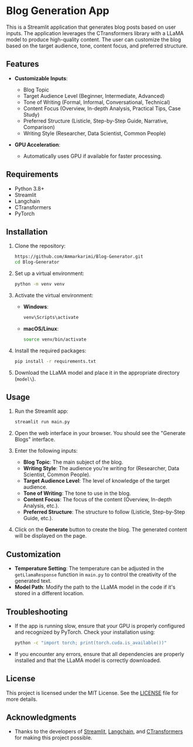 # Blog Generation App

This is a Streamlit application that generates blog posts based on user inputs. The application leverages the CTransformers library with a LLaMA model to produce high-quality content. The user can customize the blog based on the target audience, tone, content focus, and preferred structure.

## Features

- **Customizable Inputs**: 
  - Blog Topic
  - Target Audience Level (Beginner, Intermediate, Advanced)
  - Tone of Writing (Formal, Informal, Conversational, Technical)
  - Content Focus (Overview, In-depth Analysis, Practical Tips, Case Study)
  - Preferred Structure (Listicle, Step-by-Step Guide, Narrative, Comparison)
  - Writing Style (Researcher, Data Scientist, Common People)

- **GPU Acceleration**: 
  - Automatically uses GPU if available for faster processing.

## Requirements

- Python 3.8+
- Streamlit
- Langchain
- CTransformers
- PyTorch

## Installation

1. Clone the repository:

    ```bash
    https://github.com/Ammarkarimi/Blog-Generator.git
    cd Blog-Generator
    ```

2. Set up a virtual environment:

    ```bash
    python -m venv venv
    ```

3. Activate the virtual environment:

    - **Windows**:

        ```bash
        venv\Scripts\activate
        ```

    - **macOS/Linux**:

        ```bash
        source venv/bin/activate
        ```

4. Install the required packages:

    ```bash
    pip install -r requirements.txt
    ```

5. Download the LLaMA model and place it in the appropriate directory (`model\`).

## Usage

1. Run the Streamlit app:

    ```bash
    streamlit run main.py
    ```

2. Open the web interface in your browser. You should see the "Generate Blogs" interface.

3. Enter the following inputs:
   - **Blog Topic**: The main subject of the blog.
   - **Writing Style**: The audience you're writing for (Researcher, Data Scientist, Common People).
   - **Target Audience Level**: The level of knowledge of the target audience.
   - **Tone of Writing**: The tone to use in the blog.
   - **Content Focus**: The focus of the content (Overview, In-depth Analysis, etc.).
   - **Preferred Structure**: The structure to follow (Listicle, Step-by-Step Guide, etc.).

4. Click on the **Generate** button to create the blog. The generated content will be displayed on the page.

## Customization

- **Temperature Setting**: The temperature can be adjusted in the `getLlamaResponse` function in `main.py` to control the creativity of the generated text.
- **Model Path**: Modify the path to the LLaMA model in the code if it's stored in a different location.

## Troubleshooting

- If the app is running slow, ensure that your GPU is properly configured and recognized by PyTorch. Check your installation using:

    ```bash
    python -c "import torch; print(torch.cuda.is_available())"
    ```

- If you encounter any errors, ensure that all dependencies are properly installed and that the LLaMA model is correctly downloaded.

## License

This project is licensed under the MIT License. See the [LICENSE](LICENSE) file for more details.

## Acknowledgments

- Thanks to the developers of [Streamlit](https://www.streamlit.io/), [Langchain](https://www.langchain.com/), and [CTransformers](https://github.com/Cedeel/CTransformers) for making this project possible.

